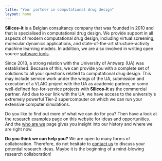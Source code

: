 ```yaml
---
title: "Your partner in computational drug design"
layout: home
---
```

**Silicos-it** is a Belgian consultancy company that was founded in 2010 and that is specialised in computational drug design. We provide support in all aspects of modern computational drug design, including virtual screening, molecular dynamics applications, and state-of-the-art structure-activity machine learning models. In addition, we are also involved in writing open source [software tools](/software).

Since 2013, a strong relation with the University of Antwerp (UA) was established. Because of this, we can provide you with a complete set of solutions to all your questions related to computational drug design. This may include service work under the wings of the UA, submission and execution of a VLAIO project with the UA as academic partner, or some well-defined fee-for-service projects with **Silicos-it** as the commercial partner. And due to our link with the UA, we have access to the university's extremely powerful Tier-2 supercomputer on which we can run your extensive computer simulations.

Do you like to find out more of what we can do for you? Then have a look at the [research examples](/services) page on this website for ideas and opportunities. And the [who are we](/who_are_we) page gives you insight into our history and where we are right now.

**Do you think we can help you?** We are open to many forms of collaboration. Therefore, do not hesitate to <a class="u-email" href="mailto:{{ site.social.email | join:',' }}">contact us</a> to discuss your potential research ideas. Maybe it is the beginning of a mind-blowing research collaboration!
